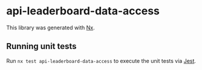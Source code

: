 # api-leaderboard-data-access

This library was generated with [Nx](https://nx.dev).

## Running unit tests

Run `nx test api-leaderboard-data-access` to execute the unit tests via [Jest](https://jestjs.io).
